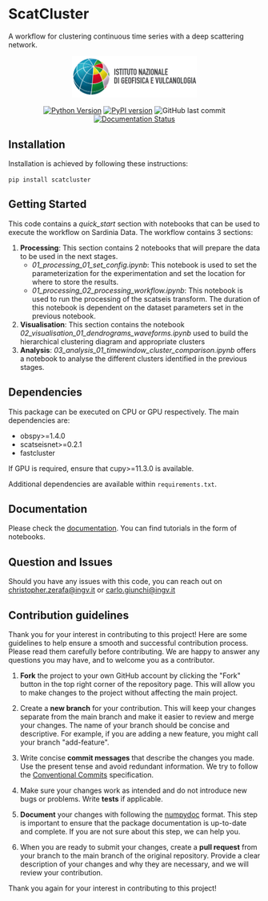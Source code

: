 # ScatCluster
A workflow for clustering continuous time series with a deep scattering network.

<div align=center>

<img src=docs/source/_static/scatcluster_text.png width=250px/>

[![Python Version](https://img.shields.io/pypi/pyversions/scatcluster)](https://pypi.org/project/scatcluster/)
[![PyPI version](https://badge.fury.io/py/scatcluster.svg)](https://badge.fury.io/py/scatcluster)
![GitHub last commit](https://img.shields.io/github/last-commit/INGV/scatcluster)
[![Documentation Status](https://readthedocs.org/projects/scatcluster/badge/?version=latest)](https://scatcluster.readthedocs.io/en/latest/?badge=latest)

</div>

## Installation
Installation is achieved by following these instructions:

`pip install scatcluster`

## Getting Started
This code contains a *quick_start* section with notebooks that can be used to execute the workflow on Sardinia Data. The workflow contains 3 sections:
1. **Processing**: This section contains 2 notebooks that will prepare the data to be used in the next stages.
    - *01_processing_01_set_config.ipynb*: This notebook is used to set the parameterization for the experimentation and set the location for where to store the results.
    - *01_processing_02_processing_workflow.ipynb*: This notebook is used to run the processing of the scatseis transform. The duration of this notebook is dependent on the dataset parameters set in the previous notebook.
2. **Visualisation**: This section contains the notebook *02_visualisation_01_dendrograms_waveforms.ipynb* used to build the hierarchical clustering diagram and appropriate clusters
3. **Analysis**: *03_analysis_01_timewindow_cluster_comparison.ipynb* offers a notebook to analyse the different clusters identified in the previous stages.

## Dependencies
This package can be executed on CPU or GPU respectively. The main dependencies are:
- obspy>=1.4.0
- scatseisnet>=0.2.1
- fastcluster

If GPU is required, ensure that cupy>=11.3.0 is available.

Additional dependencies are available within `requirements.txt`.

## Documentation

Please check the [documentation](https://scatcluster.readthedocs.io/en/latest/). You can find tutorials in the form of notebooks.

## Question and Issues
Should you have any issues with this code, you can reach out on christopher.zerafa@ingv.it or carlo.giunchi@ingv.it

## Contribution guidelines

Thank you for your interest in contributing to this project! Here are some guidelines to help ensure a smooth and successful contribution process. Please read them carefully before contributing. We are happy to answer any questions you may have, and to welcome you as a contributor.

1. __Fork__ the project to your own GitHub account by clicking the "Fork" button in the top right corner of the repository page. This will allow you to make changes to the project without affecting the main project.

2. Create a __new branch__ for your contribution. This will keep your changes separate from the main branch and make it easier to review and merge your changes. The name of your branch should be concise and descriptive. For example, if you are adding a new feature, you might call your branch "add-feature".

3. Write concise __commit messages__ that describe the changes you made. Use the present tense and avoid redundant information. We try to follow the [Conventional Commits](https://www.conventionalcommits.org/en/v1.0.0/) specification.

4. Make sure your changes work as intended and do not introduce new bugs or problems. Write __tests__ if applicable.

5. __Document__ your changes with following the [numpydoc](https://numpydoc.readthedocs.io/en/latest/format.html) format. This step is important to ensure that the package documentation is up-to-date and complete. If you are not sure about this step, we can help you.

6. When you are ready to submit your changes, create a __pull request__ from your branch to the main branch of the original repository. Provide a clear description of your changes and why they are necessary, and we will review your contribution.

Thank you again for your interest in contributing to this project!
